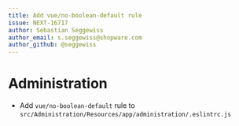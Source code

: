 ```yaml
---
title: Add vue/no-boolean-default rule
issue: NEXT-16717
author: Sebastian Seggewiss
author_email: s.seggewiss@shopware.com
author_github: @seggewiss
---
```

# Administration
* Add `vue/no-boolean-default` rule to `src/Administration/Resources/app/administration/.eslintrc.js`
